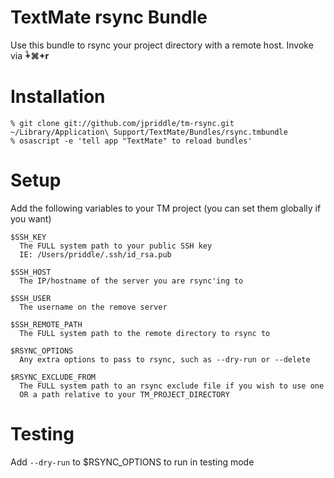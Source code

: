 # TextMate rsync Bundle

Use this bundle to rsync your project directory with a remote host.  Invoke via **&#2303;+&#8984;+r**

# Installation

    % git clone git://github.com/jpriddle/tm-rsync.git ~/Library/Application\ Support/TextMate/Bundles/rsync.tmbundle
    % osascript -e 'tell app "TextMate" to reload bundles'

# Setup

Add the following variables to your TM project (you can set them globally if you want)

    $SSH_KEY    
      The FULL system path to your public SSH key
      IE: /Users/priddle/.ssh/id_rsa.pub

    $SSH_HOST
      The IP/hostname of the server you are rsync'ing to

    $SSH_USER
      The username on the remove server

    $SSH_REMOTE_PATH
      The FULL system path to the remote directory to rsync to

    $RSYNC_OPTIONS
      Any extra options to pass to rsync, such as --dry-run or --delete

    $RSYNC_EXCLUDE_FROM
      The FULL system path to an rsync exclude file if you wish to use one
      OR a path relative to your TM_PROJECT_DIRECTORY

# Testing

Add `--dry-run` to $RSYNC_OPTIONS to run in testing mode
